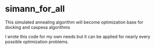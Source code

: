 # simann_for_all

This simulated annealing algorithm will become optimization base for docking and caspesa algorithms

I wrote this code for my own needs but it can be applied for nearly every possible optimization problems.
